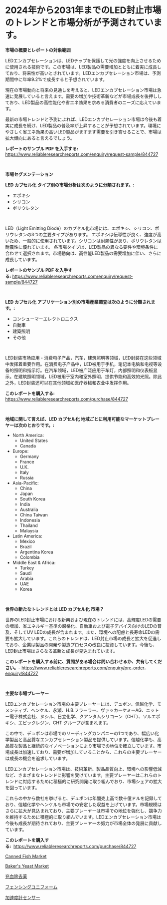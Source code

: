<p><h1>2024年から2031年までのLED封止市場のトレンドと市場分析が予測されています。</h1></p><p><strong>市場の概要とレポートの対象範囲</strong></p>
<p><p>LEDエンカプセレーションは、LEDチップを保護して光の強度を向上させるために使用される技術です。この市場は、LED製品の需要増加とともに着実に成長しており、将来性が高いとされています。LEDエンカプセレーション市場は、予測期間中に年率9.2%で成長すると予想されています。</p><p>現在の市場動向と将来の見通しを考えると、LEDエンカプセレーション市場は急速に発展していると言えます。需要の増加や技術革新などが市場成長を後押ししており、LED製品の高性能化や省エネ効果を求める消費者のニーズに応えています。</p><p>最新の市場トレンドと予測によれば、LEDエンカプセレーション市場は今後も着実に成長を続け、LED製品の普及率が上昇することが予想されています。環境にやさしく省エネ効果の高いLED製品がますます需要を引き寄せることで、市場は拡大傾向にあると言えるでしょう。</p></p>
<p><strong>レポートのサンプル PDF を入手する:</strong> <a href="https://www.reliableresearchreports.com/enquiry/request-sample/844727">https://www.reliableresearchreports.com/enquiry/request-sample/844727</a></p>
<p>&nbsp;</p>
<p><strong>市場セグメンテーション</strong></p>
<p><strong>LED カプセル化 タイプ別の市場分析は次のように分類されます。:</strong></p>
<p><ul><li>エポキシ</li><li>シリコン</li><li>ポリウレタン</li></ul></p>
<p>&nbsp;</p>
<p><p>LED（Light Emitting Diode）のカプセル化市場には、エポキシ、シリコン、ポリウレタンの3つの主要タイプがあります。 エポキシは伝導性が良く、強度が高いため、一般的に使用されています。シリコンは耐熱性があり、ポリウレタンは耐震性に優れています。 各市場タイプは、LED製品の異なる要件や環境条件に合わせて選択されます。市場動向は、高性能LED製品の需要増加に伴い、さらに成長しています。</p></p>
<p><strong>レポートのサンプル PDF を入手する:</strong>&nbsp;<a href="https://www.reliableresearchreports.com/enquiry/request-sample/844727">https://www.reliableresearchreports.com/enquiry/request-sample/844727</a></p>
<p>&nbsp;</p>
<p><strong> LED カプセル化 アプリケーション別の市場産業調査は次のように分類されます。:</strong></p>
<p><ul><li>コンシューマーエレクトロニクス</li><li>自動車</li><li>建築照明</li><li>その他</li></ul></p>
<p>&nbsp;</p>
<p><p>LED封装市场应用 - 消费电子产品，汽车，建筑照明等领域，LED封装在这些领域中发挥着重要作用。在消费电子产品中，LED被用于手机，笔记本电脑和电视等设备的照明和指示灯。在汽车领域，LED被广泛应用于车灯，内部照明和仪表板显示。在建筑照明领域，LED被用于室内和室外照明，提供节能和高效的光照。除此之外，LED封装还可以在其他领域如医疗器械和农业中发挥作用。</p></p>
<p><strong>このレポートを購入する:</strong>&nbsp; <a href="https://www.reliableresearchreports.com/purchase/844727">https://www.reliableresearchreports.com/purchase/844727</a></p>
<p>&nbsp;</p>
<p><strong>地域に関して言えば、LED カプセル化 地域ごとに利用可能なマーケットプレーヤーは次のとおりです。:</strong></p>
<p><ul>
    <li>
        North America:
        <ul>
            <li>United States</li>
            <li>Canada</li>
        </ul>
    </li>
    <li>
        Europe:
        <ul>
            <li>Germany</li>
            <li>France</li>
            <li>U.K.</li>
            <li>Italy</li>
            <li>Russia</li>
        </ul>
    </li>
    <li>
        Asia-Pacific:
        <ul>
            <li>China</li>
            <li>Japan</li>
            <li>South Korea</li>
            <li>India</li>
            <li>Australia</li>
            <li>China Taiwan</li>
            <li>Indonesia</li>
            <li>Thailand</li>
            <li>Malaysia</li>
        </ul>
    </li>
    <li>
        Latin America:
        <ul>
            <li>Mexico</li>
            <li>Brazil</li>
            <li>Argentina Korea</li>
            <li>Colombia</li>
        </ul>
    </li>
    <li>
        Middle East & Africa:
        <ul>
            <li>Turkey</li>
            <li>Saudi</li>
            <li>Arabia</li>
            <li>UAE</li>
            <li>Korea</li>
        </ul>
    </li>
    </ul></p>
<p>&nbsp;</p>
<p><strong>世界の新たなトレンドとは LED カプセル化 市場？</strong></p>
<p><p>世界のLED封止市場における新興および現在のトレンドには、高輝度LEDの需要の増加、省エネルギー基準の厳格化、自動車および電子デバイス向けのLEDの普及、そしてUV LEDの成長が含まれます。また、環境への配慮と長寿命LEDの需要も拡大しています。これらのトレンドは、LED封止市場の成長と拡大を促進しており、企業は製品の開発や製造プロセスの改良に投資しています。今後も、LED封止市場はさらなる革新と成長が見込まれています。</p></p>
<p><strong>このレポートを購入する前に、質問がある場合は問い合わせるか、共有してください。</strong>- <a href="https://www.reliableresearchreports.com/enquiry/pre-order-enquiry/844727">https://www.reliableresearchreports.com/enquiry/pre-order-enquiry/844727</a></p>
<p>&nbsp;</p>
<p><strong>主要な市場プレーヤー</strong></p>
<p><p>LEDエンカプセレーション市場の主要プレーヤーには、デュポン、信越化学、モメンティブ、ヘンケル、永瀬、H.B.フラーラー、ヴァッカーケミーAG、ニットー電子株式会社、ヌシル、日立化学、クアンタムシリコーン（CHT）、ソルエポキシ、エピックレジン、CHT グループが含まれます。</p><p>この中で、デュポンは市場でのリーディングカンパニーの1つであり、幅広い化学製品と高品質なエンカプセレーション製品を提供しています。信越化学も、高品質な製品と継続的なイノベーションにより市場での地位を確立しています。市場成長は加速しており、需要が増加していることから、これらの主要プレーヤーは成長の機会を追求しています。</p><p>LEDエンカプセレーション市場は、技術革新、製品品質向上、環境への影響低減など、さまざまなトレンドに影響を受けています。主要プレーヤーはこれらのトレンドに対応するために積極的に研究開発に取り組んでおり、市場シェアの拡大を図っています。</p><p>これらの中から数社を挙げると、デュポンは年間売上高で数十億ドルを記録しており、信越化学やヘンケルも市場での安定した収益を上げています。市場規模はさらに拡大が見込まれており、主要プレーヤーは市場での地位を強化し、競争力を維持するために積極的に取り組んでいます。LEDエンカプセレーション市場は今後も成長が期待されており、主要プレーヤーの努力が市場全体の発展に貢献しています。</p></p>
<p><strong>このレポートを購入する:</strong>&nbsp;&nbsp;<a href="https://www.reliableresearchreports.com/purchase/844727">https://www.reliableresearchreports.com/purchase/844727</a></p>
<p><p><a href="https://github.com/mharielmesa/Market-Research-Report-List-2/blob/main/canned-fish-market.md">Canned Fish Market</a></p><p><a href="https://github.com/dringals/Market-Research-Report-List-3/blob/main/bakers-yeast-market.md">Baker's Yeast Market</a></p><p><a href="https://medium.com/@ferneconroy11/%E5%8E%BB%E5%8B%A2%E5%89%A4%E5%B8%82%E5%A0%B4%E3%81%AE%E8%A6%8F%E6%A8%A1%E3%81%A8%E5%B8%82%E5%A0%B4%E5%8B%95%E5%90%91-%E5%AE%8C%E5%85%A8%E3%81%AA%E6%A5%AD%E7%95%8C%E6%A6%82%E8%A6%81-2024%E5%B9%B4%E3%81%8B%E3%82%892031%E5%B9%B4-d9c4795a8f93">充血除去薬</a></p><p><a href="https://medium.com/@dixiegrimes2023/%E3%83%95%E3%82%A7%E3%83%B3%E3%82%B7%E3%83%B3%E3%82%B0%E3%83%A6%E3%83%8B%E3%83%95%E3%82%A9%E3%83%BC%E3%83%A0%E3%81%AE%E5%B8%82%E5%A0%B4%E5%88%86%E6%9E%90%E3%81%A82024%E5%B9%B4%E3%81%8B%E3%82%892031%E5%B9%B4%E3%81%BE%E3%81%A7%E3%81%AE%E6%9C%9F%E9%96%93%E3%81%AE%E3%82%B5%E3%82%A4%E3%82%BA%E4%BA%88%E6%B8%AC-4a764ab0bed9">フェンシングユニフォーム</a></p><p><a href="https://github.com/sghwr779811674/Market-Research-Report-List-1/blob/main/817100717543.md">加速度計センサー</a></p></p>